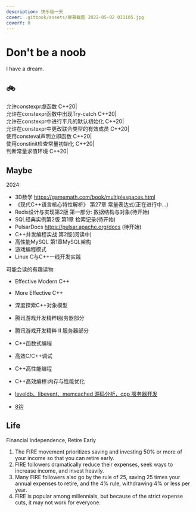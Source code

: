 ```yaml
---
description: 快乐每一天
cover: .gitbook/assets/屏幕截图 2022-05-02 031105.jpg
coverY: 0
---
```


# Don't be a noob

I have a dream.

## 🚲

允许constexpr虚函数 C++20|  
允许在constexpr函数中出现Try-catch C++20|  
允许在constexpr中进行平凡的默认初始化 C++20|  
允许在constexpr中更改联合类型的有效成员 C++20|  
使用consteval声明立即函数 C++20|  
使用constinit检查常量初始化 C++20|  
判断常量求值环境 C++20|  

## Maybe

2024:

- 3D数学 <https://gamemath.com/book/multiplespaces.html>  
- 《现代C++语言核心特性解析》 第27章 常量表达式(正在进行中...)
- Redis设计与实现第2版 第一部分: 数据结构与对象(待开始)
- SQL经典实例第2版 第1章 检索记录(待开始)
- PulsarDocs <https://pulsar.apache.org/docs> (待开始)
- C++并发编程实战 第2版(阅读中)
- 高性能MySQL 第1章MySQL架构
- 游戏编程模式
- Linux C与C++一线开发实践

可能会读的有趣读物:

- Effective Modern C++
- More Effective C++
- 深度探索C++对象模型
- 腾讯游戏开发精粹Ⅰ服务器部分
- 腾讯游戏开发精粹 Ⅱ 服务器部分
- C++函数式编程
- 高效C/C++调试
- C++高性能编程
- C++高效编程:内存与性能优化

- [leveldb、libevent、memcached 源码分析，cpp 服务器开发](https://cppguide.cn/)
- [8钩](https://xiaolincoding.com/)

## Life

Financial Independence, Retire Early

1. The FIRE movement prioritizes saving and investing 50% or more of your income so that you can retire early.
2. FIRE followers dramatically reduce their expenses, seek ways to increase income, and invest heavily.
3. Many FIRE followers also go by the rule of 25, saving 25 times your annual expenses to retire, and the 4% rule, withdrawing 4% or less per year.
4. FIRE is popular among millennials, but because of the strict expense cuts, it may not work for everyone.

